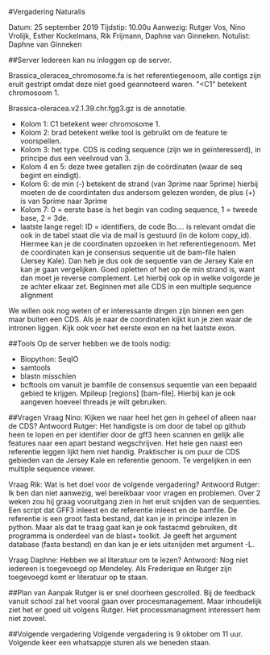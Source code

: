 #Vergadering Naturalis 

Datum: 25 september 2019
Tijdstip: 10.00u
Aanwezig: Rutger Vos, Nino Vrolijk, Esther Kockelmans, Rik Frijmann, Daphne van Ginneken.
Notulist: Daphne van Ginneken

##Server
Iedereen kan nu inloggen op de server. 

Brassica_oleracea_chromosome.fa is het referentiegenoom, alle contigs zijn eruit gestript omdat deze niet goed geannoteerd waren. "<C1" betekent chromosoom 1.

Brassica-oleracea.v2.1.39.chr.fgg3.gz is de annotatie. 
- Kolom 1: C1 betekent weer chromosome 1.
- Kolom 2: brad betekent welke tool is gebruikt om de feature te voorspellen.
- Kolom 3: het type. CDS is coding sequence (zijn we in geïnteresserd), in principe dus een veelvoud van 3.
- Kolom 4 en 5: deze twee getallen zijn de coördinaten (waar de seq begint en eindigt).
- Kolom 6: de min (-) betekent de strand (van 3prime naar 5prime) hierbij moeten de de coordintaten dus andersom gelezen worden, de plus (+) is van 5prime naar 3prime
- Kolom 7: 0 = eerste base is het begin van coding sequence, 1 = tweede base, 2 = 3de.
- laatste lange regel: ID = identifiers, de code Bo…. is relevant omdat die ook in de tabel staat die via de mail is gestuurd (in de kolom copy_id). Hiermee kan je de coordinaten opzoeken in het referentiegenoom. Met de coordinaten kan je consensus sequentie uit de bam-file halen (Jersey Kale). Dan heb je dus ook de sequentie van de Jersey Kale en kan je gaan vergelijken. Goed opletten of het op de min strand is, want dan moet je reverse complement. Let hierbij ook op in welke volgorde je ze achter elkaar zet. Beginnen met alle CDS in een multiple sequence alignment

We willen ook nog weten of er interessante dingen zijn binnen een gen maar buiten een CDS. Als je naar de coordinaten kijkt kun je zien waar de intronen liggen. Kijk ook voor het eerste exon en na het laatste exon.

##Tools
Op de server hebben we de tools nodig:
- Biopython: SeqIO
- samtools
- blastn misschien
- bcftools om vanuit je bamfile de consensus sequentie van een bepaald gebied te krijgen. Mpileup [regions] [bam-file]. Hierbij kan je ook aangeven hoeveel threads je wilt gebruiken.

##Vragen
Vraag Nino: Kijken we naar heel het gen in geheel of alleen naar de CDS?
Antwoord Rutger: Het handigste is om door de tabel op github heen te lopen en per identifier door de gff3 heen scannen en gelijk alle features naar een apart bestand wegschrijven. Het hele gen naast een referentie leggen lijkt hem niet handig. Praktischer is om puur de CDS gebieden van de Jersey Kale en referentie genoom. Te vergelijken in een multiple sequence viewer. 

Vraag Rik: Wat is het doel voor de volgende vergadering?
Antwoord Rutger: Ik ben dan niet aanwezig, wel bereikbaar voor vragen en problemen. Over 2 weken zou hij graag vooruitgang zien in het eruit snijden van de sequenties. Een script dat GFF3 inleest en de referentie inleest en de bamfile. De referentie is een groot fasta bestand, dat kan je in principe inlezen in python. Maar als dat te traag gaat kan je ook fastacmd gebruiken, dit programma is onderdeel van de blast+ toolkit. Je geeft het argument database (fasta bestand) en dan kan je er iets uitsnijden met argument -L.

Vraag Daphne: Hebben we al literatuur om te lezen?
Antwoord: Nog niet iedereen is toegevoegd op Mendeley. Als Frederique en Rutger zijn toegevoegd komt er literatuur op te staan.


##Plan van Aanpak
Rutger is er snel doorheen gescrolled. Bij de feedback vanuit school zal het vooral gaan over procesmanagement. Maar inhoudelijk ziet het er goed uit volgens Rutger. Het processmanagment interessert hem niet zoveel.

##Volgende vergadering
Volgende vergadering is 9 oktober om 11 uur. 
Volgende keer een whatsappje sturen als we beneden staan.
